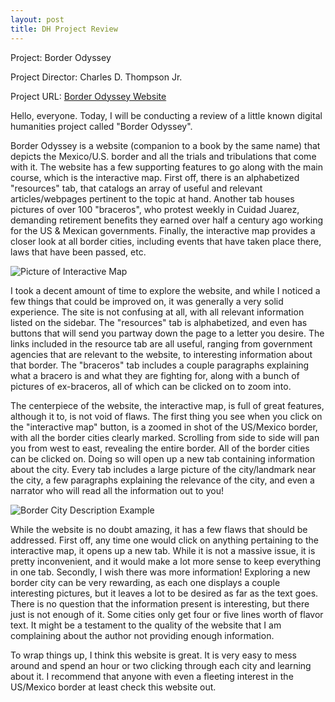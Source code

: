 ```yaml
---
layout: post
title: DH Project Review
---
```


Project:
Border Odyssey

Project Director:
Charles D. Thompson Jr.

Project URL:
[Border Odyssey Website](http://www.borderodyssey.com/index.html)

Hello, everyone.  Today, I will be conducting a review of a little known digital humanities project called "Border Odyssey".

Border Odyssey is a website (companion to a book by the same name) that depicts the Mexico/U.S. border and all the trials and tribulations that come with it.  The website has a few supporting features to go along with the main course, which is the interactive map.  First off, there is an alphabetized "resources" tab, that catalogs an array of useful and relevant articles/webpages pertinent to the topic at hand.  Another tab houses pictures of over 100 "braceros", who protest weekly in Cuidad Juarez, demanding retirement benefits they earned over half a century ago working for the US & Mexican governments.  Finally, the interactive map provides a closer look at all border cities, including events that have taken place there, laws that have been passed, etc.

![Picture of Interactive Map](https://nickjerome2.github.io/images/interactivemap.PNG)

I took a decent amount of time to explore the website, and while I noticed a few things that could be improved on, it was generally a very solid experience.  The site is not confusing at all, with all relevant information listed on the sidebar.  The "resources" tab is alphabetized, and even has buttons that will send you partway down the page to a letter you desire.  The links included in the resource tab are all useful, ranging from government agencies that are relevant to the website, to interesting information about that border.  The "braceros" tab includes a couple paragraphs explaining what a bracero is and what they are fighting for, along with a bunch of pictures of ex-braceros, all of which can be clicked on to zoom into.

The centerpiece of the website, the interactive map, is full of great features, although it to, is not void of flaws.  The first thing you see when you click on the "interactive map" button, is a zoomed in shot of the US/Mexico border, with all the border cities clearly marked.  Scrolling from side to side will pan you from west to east, revealing the entire border.  All of the border cities can be clicked on.  Doing so will open up a new tab containing information about the city.  Every tab includes a large picture of the city/landmark near the city, a few paragraphs explaining the relevance of the city, and even a narrator who will read all the information out to you!

![Border City Description Example](https://nickjerome2.github.io/images/interactivemap2.PNG)

While the website is no doubt amazing, it has a few flaws that should be addressed.  First off, any time one would click on anything pertaining to the interactive map, it opens up a new tab.  While it is not a massive issue, it is pretty inconvenient, and it would make a lot more sense to keep everything in one tab.  Secondly, I wish there was more information!  Exploring a new border city can be very rewarding, as each one displays a couple interesting pictures, but it leaves a lot to be desired as far as the text goes.  There is no question that the information present is interesting, but there just is not enough of it.  Some cities only get four or five lines worth of flavor text.  It might be a testament to the quality of the website that I am complaining about the author not providing enough information.

To wrap things up, I think this website is great.  It is very easy to mess around and spend an hour or two clicking through each city and learning about it.  I recommend that anyone with even a fleeting interest in the US/Mexico border at least check this website out.

